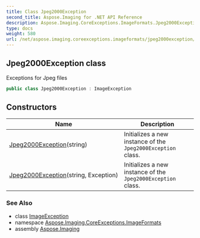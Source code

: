 ```yaml
---
title: Class Jpeg2000Exception
second_title: Aspose.Imaging for .NET API Reference
description: Aspose.Imaging.CoreExceptions.ImageFormats.Jpeg2000Exception class. Exceptions for Jpeg files
type: docs
weight: 580
url: /net/aspose.imaging.coreexceptions.imageformats/jpeg2000exception/
---
```

## Jpeg2000Exception class

Exceptions for Jpeg files

```csharp
public class Jpeg2000Exception : ImageException
```

## Constructors

| Name | Description |
| --- | --- |
| [Jpeg2000Exception](jpeg2000exception/#constructor)(string) | Initializes a new instance of the `Jpeg2000Exception` class. |
| [Jpeg2000Exception](jpeg2000exception/#constructor_1)(string, Exception) | Initializes a new instance of the `Jpeg2000Exception` class. |

### See Also

* class [ImageException](../../aspose.imaging.coreexceptions/imageexception/)
* namespace [Aspose.Imaging.CoreExceptions.ImageFormats](../../aspose.imaging.coreexceptions.imageformats/)
* assembly [Aspose.Imaging](../../)


